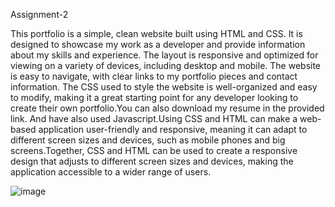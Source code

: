 Assignment-2

This portfolio is a simple, clean website built using HTML and CSS. It is designed to showcase my work as a developer and provide information about my skills and experience. The layout is responsive and optimized for viewing on a variety of devices, including desktop and mobile. The website is easy to navigate, with clear links to my portfolio pieces and contact information. The CSS used to style the website is well-organized and easy to modify, making it a great starting point for any developer looking to create their own portfolio.You can also download my resume in the provided link. And have also used Javascript.Using CSS and HTML can make a web-based application user-friendly and responsive, meaning it can adapt to different screen sizes and devices, such as mobile phones and big screens.Together, CSS and HTML can be used to create a responsive design that adjusts to different screen sizes and devices, making the application accessible to a wider range of users.





![image](https://user-images.githubusercontent.com/114772879/214920711-828b02e1-6c84-413c-a1e4-4a727c6d4e8f.png)


